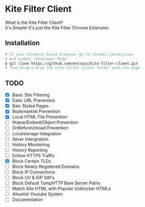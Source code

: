 # Kite Filter Client
What is the Kite Filter Client?\
It's Simple! It's just the Kite Filter Chrome Extension

## Installation
```bash
# In your Chromium based broweser go to chrome://extensions
# And enable "Developer Mode"
$ git clone https://github.com/entrpix/kite-filter-client.git
# Then Drag-n-Drop the kite-filter-client folder onto the page
```

## TODO
- [X] Basic Site Filtering
- [X] Data: URL Prevention
- [X] Baic Styled Pages
- [X] Bookmarklet Prevention
- [X] Local HTML File Prevention
- [ ] Iframe/Embed/Object Prevention
- [ ] OnBeforeUnload Prevention
- [ ] Localstorage Integration
- [ ] Sever Intergration
- [ ] History Monitoring
- [ ] History Reporting
- [ ] Enfore HTTPS Traffic
- [X] Block Certain TLDs
- [ ] Block Newly-Registered Domains
- [ ] Block IP Connections
- [ ] Block UV & DiP SW's
- [ ] Block Default TompHTTP Bare Server Paths
- [ ] Match Site HTML with Popular Unblocker HTMLs
- [ ] Allowlist Youtube System
- [ ] Documentation